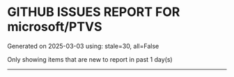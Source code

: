 
# GITHUB ISSUES REPORT FOR microsoft/PTVS


Generated on 2025-03-03 using: stale=30, all=False


Only showing items that are new to report in past 1 day(s)


---




















